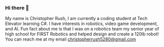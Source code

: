 ### Hi there 👋

My name is Christopher Rush, I am currently a coding student at Tech Elevator learning C#.
I have interests in robotics, video game development, and AI.
Fun fact about me is that I was on a robotics team my senior year of high school for FIRST Robotics and helped design and create a 120lb robot!
You can reach me at my email christopherrush5280@gmail.com

<!--
**Redhawk5280/Redhawk5280** is a ✨ _special_ ✨ repository because its `README.md` (this file) appears on your GitHub profile.

Here are some ideas to get you started:

- 🔭 I’m currently working on ...
- 🌱 I’m currently learning ...
- 👯 I’m looking to collaborate on ...
- 🤔 I’m looking for help with ...
- 💬 Ask me about ...
- 📫 How to reach me: ...
- 😄 Pronouns: ...
- ⚡ Fun fact: ...
-->
